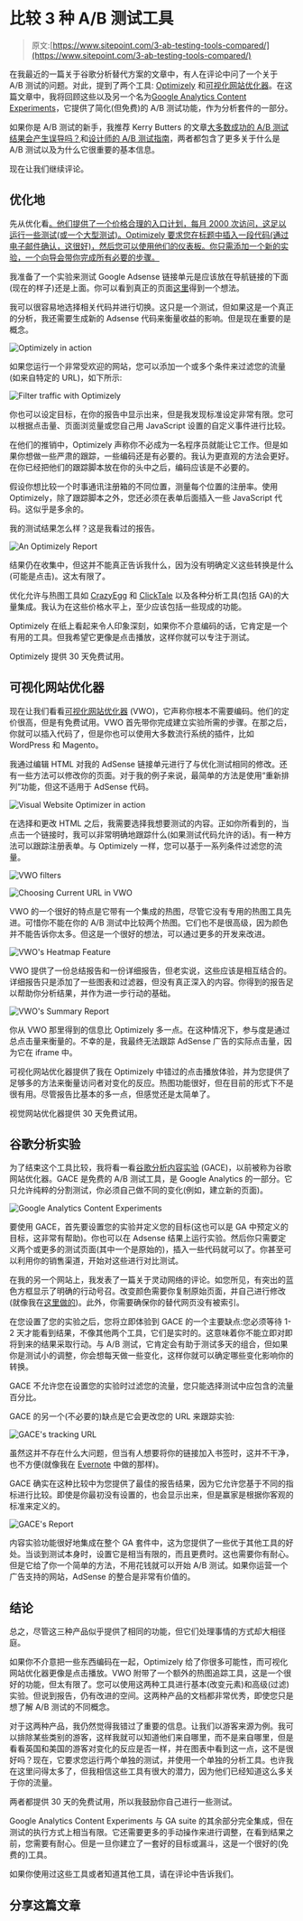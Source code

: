 # 比较 3 种 A/B 测试工具

> 原文:[https://www.sitepoint.com/3-ab-testing-tools-compared/](https://www.sitepoint.com/3-ab-testing-tools-compared/)

在我最近的一篇关于谷歌分析替代方案的文章中，有人在评论中问了一个关于 A/B 测试的问题。对此，提到了两个工具: [Optimizely](https://www.optimizely.com/) 和[可视化网站优化器](http://visualwebsiteoptimizer.com/)。在这篇文章中，我将回顾这些以及另一个名为[Google Analytics Content Experiments](https://support.google.com/analytics/answer/1745147)，它提供了简化(但免费)的 A/B 测试功能，作为分析套件的一部分。

如果你是 A/B 测试的新手，我推荐 Kerry Butters 的文章[大多数成功的 A/B 测试结果会产生误导吗？](https://www.sitepoint.com/winning-ab-test-results-misleading/)和[设计师的 A/B 测试指南](https://www.sitepoint.com/designers-guide-a-b-testing/)，两者都包含了更多关于什么是 A/B 测试以及为什么它很重要的基本信息。

现在让我们继续评论。

## 优化地

先从优化看[。他们提供了一个价格合理的入口计划，每月 2000 次访问，这足以运行一些测试(或一个大型测试)。Optimizely 要求您在标题中插入一段代码(通过电子邮件确认，这很好)，然后您可以使用他们的仪表板。你只需添加一个新的实验，一个向导会带你完成所有必要的步骤。](https://www.optimizely.com/)

我准备了一个实验来测试 Google Adsense 链接单元是应该放在导航链接的下面(现在的样子)还是上面。你可以看到真正的页面[这里](http://www.heathrowcareers.co.uk/air-hostess-training-and-requirements/)得到一个想法。

我可以很容易地选择相关代码并进行切换。这只是一个测试，但如果这是一个真正的分析，我还需要生成新的 Adsense 代码来衡量收益的影响。但是现在重要的是概念。

![Optimizely in action](../Images/e41cda3e96beb177ebb07864a1cb2cba.png)

如果您运行一个非常受欢迎的网站，您可以添加一个或多个条件来过滤您的流量(如来自特定的 URL)，如下所示:

![Filter traffic with Optimizely](../Images/3b7ef248267153301dce46141c1356f5.png)

你也可以设定目标，在你的报告中显示出来，但是我发现标准设定非常有限。您可以根据点击量、页面浏览量或您自己用 JavaScript 设置的自定义事件进行比较。

在他们的推销中，Optimizely 声称你不必成为一名程序员就能让它工作。但是如果你想做一些严肃的跟踪，一些编码还是有必要的。我认为更直观的方法会更好。在你已经把他们的跟踪脚本放在你的头中之后，编码应该是不必要的。

假设你想比较一个时事通讯注册箱的不同位置，测量每个位置的注册率。使用 Optimizely，除了跟踪脚本之外，您还必须在表单后面插入一些 JavaScript 代码。这似乎是多余的。

我的测试结果怎么样？这是我看过的报告。

![An Optimizely Report](../Images/258742e8deef2cfd1f475c31ab097b15.png)

结果仍在收集中，但这并不能真正告诉我什么，因为没有明确定义这些转换是什么(可能是点击)。这太有限了。

优化允许与热图工具如 [CrazyEgg](http://www.crazyegg.com/) 和 [ClickTale](http://www.clicktale.com/) 以及各种分析工具(包括 GA)的大量集成。我认为在这些价格水平上，至少应该包括一些现成的功能。

Optimizely 在纸上看起来令人印象深刻，如果你不介意编码的话，它肯定是一个有用的工具。但我希望它更像是点击播放，这样你就可以专注于测试。

Optimizely 提供 30 天免费试用。

## 可视化网站优化器

现在让我们看看[可视化网站优化器](http://visualwebsiteoptimizer.com/) (VWO)，它声称你根本不需要编码。他们的定价很高，但是有免费试用。VWO 首先带你完成建立实验所需的步骤。在那之后，你就可以插入代码了，但是你也可以使用大多数流行系统的插件，比如 WordPress 和 Magento。

我通过编辑 HTML 对我的 AdSense 链接单元进行了与优化测试相同的修改。还有一些方法可以修改你的页面。对于我的例子来说，最简单的方法是使用“重新排列”功能，但这不适用于 AdSense 代码。

![Visual Website Optimizer in action](../Images/fb5c3c9b5603b6dfa5c33642c8c26150.png)

在选择和更改 HTML 之后，我需要选择我想要测试的内容。正如你所看到的，当点击一个链接时，我可以非常明确地跟踪什么(如果测试代码允许的话)。有一种方法可以跟踪注册表单。与 Optimizely 一样，您可以基于一系列条件过滤您的流量。

![VWO filters](../Images/369ae15ff924227f76f1547613e5b526.png)

![Choosing Current URL in VWO](../Images/2fb40b03c36f947adfd4ccfcd2ce7712.png)

VWO 的一个很好的特点是它带有一个集成的热图，尽管它没有专用的热图工具先进。可惜你不能在你的 A/B 测试中比较两个热图。它们也不是很高级，因为颜色并不能告诉你太多。但这是一个很好的想法，可以通过更多的开发来改进。

![VWO's Heatmap Feature](../Images/d9c9a077063cce974f1e277d8828777a.png)

VWO 提供了一份总结报告和一份详细报告，但老实说，这些应该是相互结合的。详细报告只是添加了一些图表和过滤器，但没有真正深入的内容。你得到的报告足以帮助你分析结果，并作为进一步行动的基础。

![VWO's Summary Report](../Images/67f2a4e31362159a7a10639fbd9df7d2.png)

你从 VWO 那里得到的信息比 Optimizely 多一点。在这种情况下，参与度是通过总点击量来衡量的。不幸的是，我最终无法跟踪 AdSense 广告的实际点击量，因为它在 iframe 中。

可视化网站优化器提供了我在 Optimizely 中错过的点击播放体验，并为您提供了足够多的方法来衡量访问者对变化的反应。热图功能很好，但在目前的形式下不是很有用。尽管报告比基本的多一点，但感觉还是太简单了。

视觉网站优化器提供 30 天免费试用。

## 谷歌分析实验

为了结束这个工具比较，我将看一看[谷歌分析内容实验](https://support.google.com/analytics/answer/1745147) (GACE)，以前被称为谷歌网站优化器。GACE 是免费的 A/B 测试工具，是 Google Analytics 的一部分。它只允许纯粹的分割测试，你必须自己做不同的变化(例如，建立新的页面)。

![Google Analytics Content Experiments](../Images/283f539a1dc0ba480fefea70cbe96ad6.png)

要使用 GACE，首先要设置您的实验并定义您的目标(这也可以是 GA 中预定义的目标，这非常有帮助)。你也可以在 Adsense 结果上运行实验。然后你只需要定义两个或更多的测试页面(其中一个是原始的)，插入一些代码就可以了。你甚至可以利用你的销售渠道，开始对这些进行对比测试。

在我的另一个网站上，我发表了一篇关于灵动网络的评论。如您所见，有突出的蓝色方框显示了明确的行动号召。改变颜色需要你复制原始页面，并自己进行修改(就像我在[这里做的](http://www.hipaahq.com/liquid-web-review-hipaa-compliant-host/))。此外，你需要确保你的替代网页没有被索引。

在您设置了您的实验之后，您将立即体验到 GACE 的一个主要缺点:您必须等待 1-2 天才能看到结果，不像其他两个工具，它们是实时的。这意味着你不能立即对即将到来的结果采取行动。与 A/B 测试，它肯定会有助于测试多天的组合，但如果你是测试小的调整，你会想每天做一些变化，这样你就可以确定哪些变化影响你的转换。

GACE 不允许您在设置您的实验时过滤您的流量，您只能选择测试中应包含的流量百分比。

GACE 的另一个(不必要的)缺点是它会更改您的 URL 来跟踪实验:

![GACE's tracking URL](../Images/524863719f1d6ef49ca74f70ed3458bb.png)

虽然这并不存在什么大问题，但当有人想要将你的链接加入书签时，这并不干净，也不方便(就像我在 [Evernote](https://evernote.com/) 中做的那样)。

GACE 确实在这种比较中为您提供了最佳的报告结果，因为它允许您基于不同的指标进行比较。即使是你最初没有设置的，也会显示出来，但是赢家是根据你客观的标准来定义的。

![GACE's Report](../Images/fa1d0f5688df704e13ce9079e04afdfe.png)

内容实验功能很好地集成在整个 GA 套件中，这为您提供了一些优于其他工具的好处。当谈到测试本身时，设置它是相当有限的，而且更费时。这也需要你有耐心。但是它给了你一个简单的方法，不用花钱就可以开始 A/B 测试。如果你运营一个广告支持的网站，AdSense 的整合是非常有价值的。

## 结论

总之，尽管这三种产品似乎提供了相同的功能，但它们处理事情的方式却大相径庭。

如果你不介意把一些东西编码在一起，Optimizely 给了你很多可能性，而可视化网站优化器更像是点击播放。VWO 附带了一个额外的热图追踪工具，这是一个很好的功能，但太有限了。您可以使用这两种工具进行基本(改变元素)和高级(过滤)实验。但说到报告，仍有改进的空间。这两种产品的文档都非常优秀，即使您只是想了解 A/B 测试的不同概念。

对于这两种产品，我仍然觉得我错过了重要的信息。让我们以游客来源为例。我可以排除某些类别的游客，这样我就可以知道他们来自哪里，而不是来自哪里，但是看看英国和美国的游客对变化的反应是否一样，并在图表中看到这一点，这不是很好吗？现在，它要求您运行两个单独的测试，并使用一个单独的分析工具。也许我在这里问得太多了，但我相信这些工具有很大的潜力，因为他们已经知道这么多关于你的流量。

两者都提供 30 天的免费试用，所以我鼓励你自己进行一些测试。

Google Analytics Content Experiments 与 GA suite 的其余部分完全集成，但在测试的执行方式上相当有限。它还需要更多的手动操作来进行调整，在看到结果之前，您需要有耐心。但是一旦你建立了一套好的目标或漏斗，这是一个很好的(免费的)工具。

如果你使用过这些工具或者知道其他工具，请在评论中告诉我们。

## 分享这篇文章